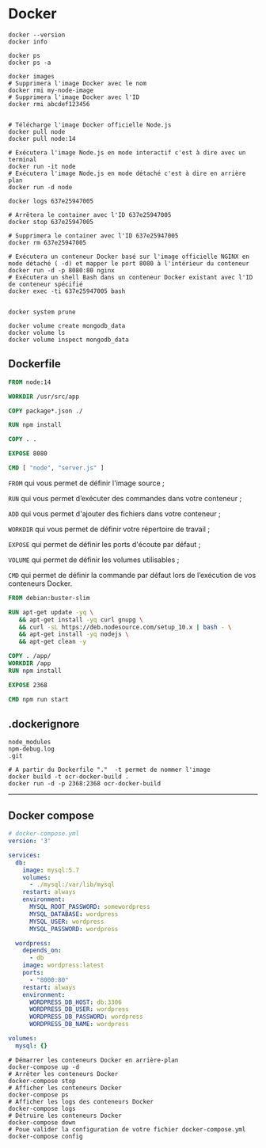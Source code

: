 # Docker

````shell
docker --version
docker info

docker ps
docker ps -a

docker images
# Supprimera l'image Docker avec le nom
docker rmi my-node-image
# Supprimera l'image Docker avec l'ID
docker rmi abcdef123456


# Télécharge l'image Docker officielle Node.js
docker pull node
docker pull node:14

# Exécutera l'image Node.js en mode interactif c'est à dire avec un terminal
docker run -it node
# Exécutera l'image Node.js en mode détaché c'est à dire en arrière plan
docker run -d node

docker logs 637e25947005

# Arrêtera le container avec l'ID 637e25947005
docker stop 637e25947005

# Supprimera le container avec l'ID 637e25947005
docker rm 637e25947005

# Exécutera un conteneur Docker basé sur l'image officielle NGINX en mode détaché ( -d) et mapper le port 8080 à l'intérieur du conteneur
docker run -d -p 8080:80 nginx
# Exécutera un shell Bash dans un conteneur Docker existant avec l'ID de conteneur spécifié
docker exec -ti 637e25947005 bash


docker system prune

docker volume create mongodb_data
docker volume ls
docker volume inspect mongodb_data
````

## Dockerfile

````dockerfile
FROM node:14

WORKDIR /usr/src/app

COPY package*.json ./

RUN npm install

COPY . .

EXPOSE 8080

CMD [ "node", "server.js" ]
````

`FROM` qui vous permet de définir l'image source ;

`RUN` qui vous permet d’exécuter des commandes dans votre conteneur ;

`ADD` qui vous permet d'ajouter des fichiers dans votre conteneur ;

`WORKDIR` qui vous permet de définir votre répertoire de travail ;

`EXPOSE` qui permet de définir les ports d'écoute par défaut ;

`VOLUME` qui permet de définir les volumes utilisables ;

`CMD` qui permet de définir la commande par défaut lors de l’exécution de vos conteneurs Docker.

````dockerfile
FROM debian:buster-slim

RUN apt-get update -yq \
   && apt-get install -yq curl gnupg \
   && curl -sL https://deb.nodesource.com/setup_10.x | bash - \
   && apt-get install -yq nodejs \
   && apt-get clean -y

COPY . /app/
WORKDIR /app
RUN npm install

EXPOSE 2368

CMD npm run start
````

## .dockerignore

````dockerignore
node_modules
npm-debug.log
.git
````

````shell
# A partir du Dockerfile "."  -t permet de nommer l'image
docker build -t ocr-docker-build .
docker run -d -p 2368:2368 ocr-docker-build
````

---

## Docker compose

````yaml
# docker-compose.yml
version: '3'

services:
  db:
    image: mysql:5.7
    volumes:
      - ./mysql:/var/lib/mysql
    restart: always
    environment:
      MYSQL_ROOT_PASSWORD: somewordpress
      MYSQL_DATABASE: wordpress
      MYSQL_USER: wordpress
      MYSQL_PASSWORD: wordpress

  wordpress:
    depends_on:
      - db
    image: wordpress:latest
    ports:
      - "8000:80"
    restart: always
    environment:
      WORDPRESS_DB_HOST: db:3306
      WORDPRESS_DB_USER: wordpress
      WORDPRESS_DB_PASSWORD: wordpress
      WORDPRESS_DB_NAME: wordpress

volumes:
  mysql: {}
````

````shell
# Démarrer les conteneurs Docker en arrière-plan 
docker-compose up -d
# Arrêter les conteneurs Docker
docker-compose stop
# Afficher les conteneurs Docker
docker-compose ps
# Afficher les logs des conteneurs Docker
docker-compose logs
# Détruire les conteneurs Docker
docker-compose down
# Poue valider la configuration de votre fichier docker-compose.yml
docker-compose config
````
